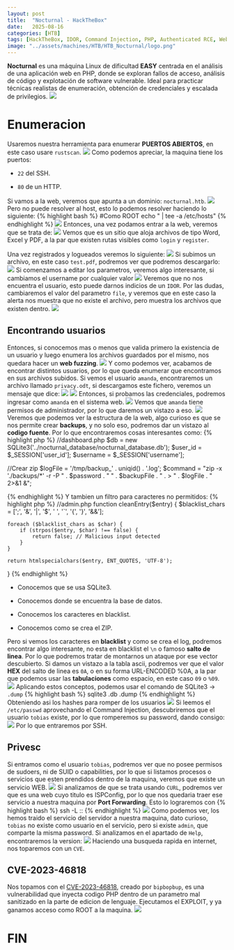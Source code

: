 ```yaml
---
layout: post
title:  "Nocturnal - HackTheBox"
date:   2025-08-16
categories: [HTB]
tags: [HackTheBox, IDOR, Command Injection, PHP, Authenticated RCE, Web Exploitation]
image: "../assets/machines/HTB/HTB_Nocturnal/logo.png"
---
```

**Nocturnal** es una máquina Linux de dificultad <span class="color-text-lime">**EASY**</span> centrada en el análisis de una aplicación web en PHP, donde se exploran fallos de acceso, análisis de código y explotación de software vulnerable. Ideal para practicar técnicas realistas de enumeración, obtención de credenciales y escalada de privilegios.
![](/assets/machines/HTB/HTB_Nocturnal/info.png)
# Enumeracion
Usaremos nuestra herramienta para enumerar <span class="color-text-yellow">**PUERTOS ABIERTOS**</span>, en este caso usare `rustscan`.
![](/assets/machines/HTB/HTB_Nocturnal/1.png)
Como podemos apreciar, la maquina tiene los puertos:
- `22` del SSH.

- `80` de un HTTP.

Si vamos a la web, veremos que apunta a un dominio: `nocturnal.htb`.
![](/assets/machines/HTB/HTB_Nocturnal/2.png)
 Pero no puede resolver al host, esto lo podemos resolver haciendo lo siguiente:
{% highlight bash %}
#Como ROOT
echo "<IP> <HOST> | tee -a /etc/hosts"
{% endhighlight %}
![](/assets/machines/HTB/HTB_Nocturnal/3.png)
Entonces, una vez podamos entrar a la web, veremos que se trata de:
![](/assets/machines/HTB/HTB_Nocturnal/4.png)
Vemos que es un sitio que aloja archivos de tipo Word, Excel y PDF, a la par que existen rutas visibles como `login` y `register`.

Una vez registrados y logueados veremos lo siguiente:
![](/assets/machines/HTB/HTB_Nocturnal/5.png)
Si subimos un archivo, en este caso `test.pdf`, podremos ver que podremos descargarlo:
![](/assets/machines/HTB/HTB_Nocturnal/6.png)
Si comenzamos a editar los parametros, veremos algo interesante, si cambiamos el username por cualquier valor
![](/assets/machines/HTB/HTB_Nocturnal/7.png)
Veremos que no nos encuentra el usuario, esto puede darnos indicios de un `IDOR`.
Por las dudas, cambiaremos el valor del parametro `file`, y veremos que en este caso la alerta nos muestra que no existe el archivo, pero <span class="color-text-red">muestra los archivos que existen dentro</span>.
![](/assets/machines/HTB/HTB_Nocturnal/8.png)
## Encontrando usuarios
Entonces, si conocemos mas o menos que valida primero la existencia de un usuario y luego enumera los archivos guardados por el mismo, nos quedara hacer un <span class="color-text-red">**web fuzzing**</span>.
![](/assets/machines/HTB/HTB_Nocturnal/9.png)
Y como podemos ver, acabamos de encontrar distintos usuarios, por lo que queda enumerar que encontramos en sus archivos subidos.
Si vemos el usuario `amanda`, encontraremos un archivo llamado `privacy.odt`, si descargamos este fichero, veremos un mensaje que dice:
![](/assets/machines/HTB/HTB_Nocturnal/10.png)
![](/assets/machines/HTB/HTB_Nocturnal/11.png)
Entonces, si probamos las credenciales, podremos ingresar como `amanda` en el sistema web.
![](/assets/machines/HTB/HTB_Nocturnal/12.png)
Vemos que `amanda` tiene permisos de administrador, por lo que daremos un vistazo a eso.
![](/assets/machines/HTB/HTB_Nocturnal/13.png)
Veremos que podemos ver la estructura de la web, algo curioso es que se nos permite crear **backups**, y no solo eso, podremos dar un vistazo al <span class="color-text-red">**codigo fuente**</span>.
Por lo que encontraremos cosas interesantes como:
{% highlight php %}
//dashboard.php
$db = new SQLite3('../nocturnal_database/nocturnal_database.db');
$user_id = $_SESSION['user_id'];
$username = $_SESSION['username'];

//Crear zip
$logFile = '/tmp/backup_' . uniqid() . '.log';
$command = "zip -x './backups/*' -r -P " . $password . " " . $backupFile . " .  > " . $logFile . " 2>&1 &";
        
{% endhighlight %}
Y tambien un filtro para caracteres no permitidos:
{% highlight php %}
//admin.php
function cleanEntry($entry) {
    $blacklist_chars = [';', '&', '|', '$', ' ', '`', '{', '}', '&&'];

    foreach ($blacklist_chars as $char) {
        if (strpos($entry, $char) !== false) {
            return false; // Malicious input detected
        }
    }

    return htmlspecialchars($entry, ENT_QUOTES, 'UTF-8');
}
{% endhighlight %}

- Conocemos que se usa SQLite3.

- Conocemos donde se encuentra la base de datos.

- Conocemos los caracteres en blacklist.

- Conocemos como se crea el ZIP.

Pero si vemos los caracteres en **blacklist** y como se crea el log, podremos encontrar algo interesante, no esta en blacklist el `\n` o famoso **salto de linea**.
Por lo que podremos tratar de montarnos un ataque por ese vector descubierto.
Si damos un vistazo a la tabla ascii, podremos ver que el valor **HEX** del salto de linea es `0A`, o en su forma URL-ENCODED %0A, a la par que podemos usar las **tabulaciones** como espacio, en este caso `09` o `%09`.
![](/assets/machines/HTB/HTB_Nocturnal/14.png)
Aplicando estos conceptos, podemos usar el comando de SQLite3 -> `.dump`
{% highlight bash %}
sqlite3 <DATABASE>.db .dump
{% endhighlight %}
Obteniendo asi los hashes para romper de los usuarios
![](/assets/machines/HTB/HTB_Nocturnal/15.png)
Si leemos el `/etc/passwd` aprovechando el Command Injection, descubriremos que el usuario `tobias` existe, por lo que romperemos su password, dando consigo:
![](/assets/machines/HTB/HTB_Nocturnal/16.png)
Por lo que entraremos por SSH.
## Privesc
Si entramos como el usuario `tobias`, podremos ver que no posee permisos de sudoers, ni de SUID o capabilities, por lo que si listamos procesos o servicios que esten prendidos dentro de la maquina, veremos que existe un servicio WEB.
![](/assets/machines/HTB/HTB_Nocturnal/17.png)
Si analizamos de que se trata usando `CURL`, podremos ver que es una web cuyo titulo es ISPConfig, por lo que nos quedaria traer ese servicio a nuestra maquina por **Port Forwarding**.
Esto lo lograremos con
{% highlight bash %}
ssh -L <PUERTOATACANTE>:<IP>:<PUERTOVICTIMA>
{% endhighlight %}
![](/assets/machines/HTB/HTB_Nocturnal/18.png)
Como podemos ver, los hemos traido el servicio del servidor a nuestra maquina, dato curioso, `tobias` no existe como usuario en el servicio, pero si existe `admin`, que comparte la misma password.
Si analizamos en el apartado de `Help`, encontraremos la version:
![](/assets/machines/HTB/HTB_Nocturnal/19.png)
Haciendo una busqueda rapida en internet, nos toparemos con un `CVE`.
## CVE-2023-46818
Nos topamos con el [CVE-2023-46818](https://github.com/bipbopbup/CVE-2023-46818-python-exploit/tree/main), creado por `bipbopbup`, es una vulnerabilidad que inyecta codigo PHP dentro de un parametro mal sanitizado en la parte de edicion de lenguaje.
Ejecutamos el EXPLOIT, y ya ganamos acceso como ROOT a la maquina.
![](/assets/machines/HTB/HTB_Nocturnal/20.png)
# FIN